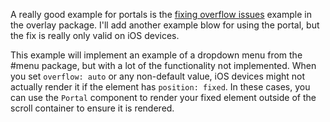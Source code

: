 A really good example for portals is the
[fixing overflow issues](/packages/overlay/demos#fixing-overflow-issues) example
in the overlay package. I'll add another example blow for using the portal, but
the fix is really only valid on iOS devices.

This example will implement an example of a dropdown menu from the #menu
package, but with a lot of the functionality not implemented. When you set
`overflow: auto` or any non-default value, iOS devices might not actually render
it if the element has `position: fixed`. In these cases, you can use the
`Portal` component to render your fixed element outside of the scroll container
to ensure it is rendered.
